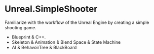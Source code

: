 # Unreal.SimpleShooter
Familiarize with the workflow of the Unreal Engine by creating a simple shooting game.

* Blueprint & C++.
* Skeleton & Animation & Blend Space & State Machine
* AI & BehavoirTree & BlackBoard
